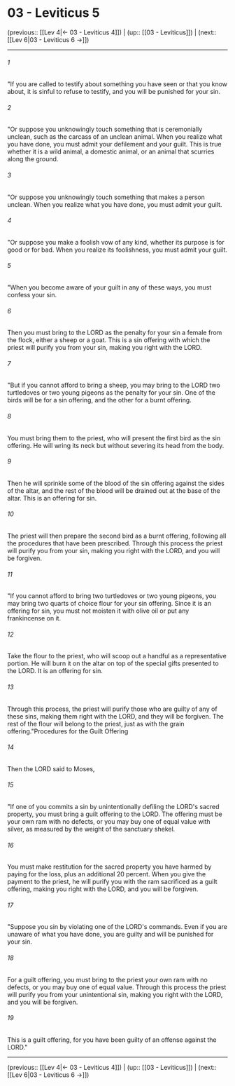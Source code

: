 # 03 - Leviticus 5

(previous:: [[Lev 4|← 03 - Leviticus 4]]) | (up:: [[03 - Leviticus]]) | (next:: [[Lev 6|03 - Leviticus 6 →]])

***


###### 1 
"If you are called to testify about something you have seen or that you know about, it is sinful to refuse to testify, and you will be punished for your sin. 

###### 2 
"Or suppose you unknowingly touch something that is ceremonially unclean, such as the carcass of an unclean animal. When you realize what you have done, you must admit your defilement and your guilt. This is true whether it is a wild animal, a domestic animal, or an animal that scurries along the ground. 

###### 3 
"Or suppose you unknowingly touch something that makes a person unclean. When you realize what you have done, you must admit your guilt. 

###### 4 
"Or suppose you make a foolish vow of any kind, whether its purpose is for good or for bad. When you realize its foolishness, you must admit your guilt. 

###### 5 
"When you become aware of your guilt in any of these ways, you must confess your sin. 

###### 6 
Then you must bring to the LORD as the penalty for your sin a female from the flock, either a sheep or a goat. This is a sin offering with which the priest will purify you from your sin, making you right with the LORD. 

###### 7 
"But if you cannot afford to bring a sheep, you may bring to the LORD two turtledoves or two young pigeons as the penalty for your sin. One of the birds will be for a sin offering, and the other for a burnt offering. 

###### 8 
You must bring them to the priest, who will present the first bird as the sin offering. He will wring its neck but without severing its head from the body. 

###### 9 
Then he will sprinkle some of the blood of the sin offering against the sides of the altar, and the rest of the blood will be drained out at the base of the altar. This is an offering for sin. 

###### 10 
The priest will then prepare the second bird as a burnt offering, following all the procedures that have been prescribed. Through this process the priest will purify you from your sin, making you right with the LORD, and you will be forgiven. 

###### 11 
"If you cannot afford to bring two turtledoves or two young pigeons, you may bring two quarts of choice flour for your sin offering. Since it is an offering for sin, you must not moisten it with olive oil or put any frankincense on it. 

###### 12 
Take the flour to the priest, who will scoop out a handful as a representative portion. He will burn it on the altar on top of the special gifts presented to the LORD. It is an offering for sin. 

###### 13 
Through this process, the priest will purify those who are guilty of any of these sins, making them right with the LORD, and they will be forgiven. The rest of the flour will belong to the priest, just as with the grain offering."Procedures for the Guilt Offering 

###### 14 
Then the LORD said to Moses, 

###### 15 
"If one of you commits a sin by unintentionally defiling the LORD's sacred property, you must bring a guilt offering to the LORD. The offering must be your own ram with no defects, or you may buy one of equal value with silver, as measured by the weight of the sanctuary shekel. 

###### 16 
You must make restitution for the sacred property you have harmed by paying for the loss, plus an additional 20 percent. When you give the payment to the priest, he will purify you with the ram sacrificed as a guilt offering, making you right with the LORD, and you will be forgiven. 

###### 17 
"Suppose you sin by violating one of the LORD's commands. Even if you are unaware of what you have done, you are guilty and will be punished for your sin. 

###### 18 
For a guilt offering, you must bring to the priest your own ram with no defects, or you may buy one of equal value. Through this process the priest will purify you from your unintentional sin, making you right with the LORD, and you will be forgiven. 

###### 19 
This is a guilt offering, for you have been guilty of an offense against the LORD."

***

(previous:: [[Lev 4|← 03 - Leviticus 4]]) | (up:: [[03 - Leviticus]]) | (next:: [[Lev 6|03 - Leviticus 6 →]])
